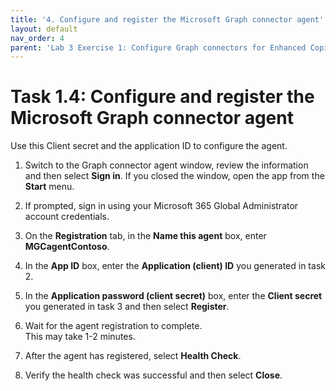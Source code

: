 ```yaml
---
title: '4. Configure and register the Microsoft Graph connector agent'
layout: default
nav_order: 4
parent: 'Lab 3 Exercise 1: Configure Graph connectors for Enhanced Copilot Experience'
---
```


# Task 1.4: Configure and register the Microsoft Graph connector agent

Use this Client secret and the application ID to configure the agent.

1. Switch to the Graph connector agent window, review the information and then select **Sign in**.
    If you closed the window, open the app from the **Start** menu.

1. If prompted, sign in using your Microsoft 365 Global Administrator account credentials.

1. On the **Registration** tab, in the **Name this agent** box, enter **MGCagentContoso**.

1. In the **App ID** box, enter the **Application (client) ID** you generated in task 2.

1. In the **Application password (client secret)** box, enter the **Client secret** you generated in task 3 and then select **Register**.

1. Wait for the agent registration to complete.  
    This may take 1-2 minutes.

1. After the agent has registered, select **Health Check**.

1. Verify the health check was successful and then select **Close**.
